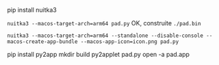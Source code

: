 pip install nuitka3

`nuitka3 --macos-target-arch=arm64 pad.py`
OK, construite `./pad.bin`


`nuitka3 --macos-target-arch=arm64 --standalone --disable-console --macos-create-app-bundle --macos-app-icon=icon.png pad.py`


pip install py2app
mkdir build
py2applet pad.py
open -a pad.app